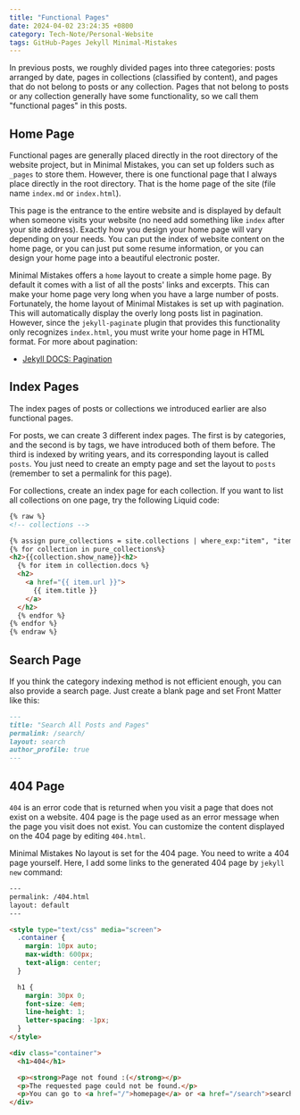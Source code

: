 ```yaml
---
title: "Functional Pages"
date: 2024-04-02 23:24:35 +0800
category: Tech-Note/Personal-Website
tags: GitHub-Pages Jekyll Minimal-Mistakes
---
```


In previous posts, we roughly divided pages into three categories: posts arranged by date, pages in collections (classified by content), and pages that do not belong to posts or any collection. Pages that not belong to posts or any collection generally have some functionality, so we call them "functional pages" in this posts.

## Home Page

Functional pages are generally placed directly in the root directory of the website project, but in Minimal Mistakes, you can set up folders such as `_pages` to store them. However, there is one functional page that I always place directly in the root directory. That is the home page of the site (file name `index.md` or `index.html`).

This page is the entrance to the entire website and is displayed by default when someone visits your website (no need add something like `index` after your site address). Exactly how you design your home page will vary depending on your needs. You can put the index of website content on the home page, or you can just put some resume information, or you can design your home page into a beautiful electronic poster.

Minimal Mistakes offers a `home` layout to create a simple home page. By default it comes with a list of all the posts' links and excerpts. This can make your home page very long when you have a large number of posts. Fortunately, the home layout of Minimal Mistakes is set up with pagination. This will automatically display the overly long posts list in pagination. However, since the `jekyll-paginate` plugin that provides this functionality only recognizes `index.html`, you must write your home page in HTML format. For more about pagination:

* [Jekyll DOCS: Pagination](https://jekyllrb.com/docs/pagination/)

## Index Pages

The index pages of posts or collections we introduced earlier are also functional pages.

For posts, we can create 3 different index pages. The first is by categories, and the second is by tags, we have introduced both of them before. The third is indexed by writing years, and its corresponding layout is called `posts`. You just need to create an empty page and set the layout to `posts` (remember to set a permalink for this page).

For collections, create an index page for each collection. If you want to list all collections on one page, try the following Liquid code:

```html
{% raw %}
<!-- collections -->

{% assign pure_collections = site.collections | where_exp:"item", "item.label != 'posts'"%}
{% for collection in pure_collections%}
<h2>{{collection.show_name}}<h2>
  {% for item in collection.docs %}
  <h2>
    <a href="{{ item.url }}">
      {{ item.title }}
    </a>
  </h2>
  {% endfor %}
{% endfor %}
{% endraw %}
```

## Search Page

If you think the category indexing method is not efficient enough, you can also provide a search page. Just create a blank page and set Front Matter like this:

```markdown
---
title: "Search All Posts and Pages"
permalink: /search/
layout: search
author_profile: true
---
```

## 404 Page

`404` is an error code that is returned when you visit a page that does not exist on a website. 404 page is the page used as an error message when the page you visit does not exist. You can customize the content displayed on the 404 page by editing `404.html`.

Minimal Mistakes No layout is set for the 404 page. You need to write a 404 page yourself. Here, I add some links to the generated 404 page by `jekyll new` command:

```html
---
permalink: /404.html
layout: default
---

<style type="text/css" media="screen">
  .container {
    margin: 10px auto;
    max-width: 600px;
    text-align: center;
  }

  h1 {
    margin: 30px 0;
    font-size: 4em;
    line-height: 1;
    letter-spacing: -1px;
  }
</style>

<div class="container">
  <h1>404</h1>

  <p><strong>Page not found :(</strong></p>
  <p>The requested page could not be found.</p>
  <p>You can go to <a href="/">homepage</a> or <a href="/search">search</a> what you want.</p>
</div>
```
